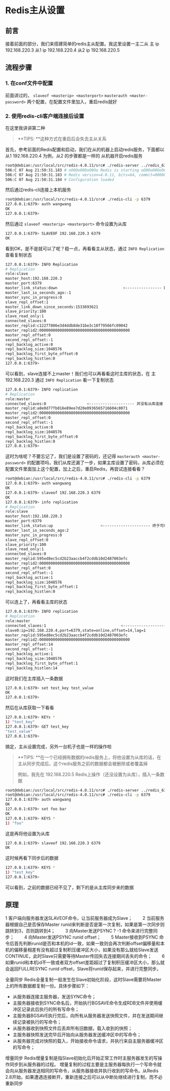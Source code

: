 # Redis主从设置
## 前言
接着前面的部分，我们来搭建简单的redis主从配置。我这里设置一主二从
主 ip 192.168.220.3
从1 ip 192.168.220.4
从2 ip 192.168.220.5

## 流程步骤
### 1. 在conf文件中配置
前面讲过的，
`slaveof <masterip> <masterport>`
`masterauth <master-password>`
两个配置，在配置文件里加入，重启redis就好

### 2. 使用redis-cli客户端连接后设置
在这里我讲讲第二种
> **TIPS: **这种方式在重启后会失去主从关系

首先，参考前面的Redis配置和启动，我们在从的机器上启动redis服务，下面都以 从1 192.168.220.4 为例，从2 的步骤都是一样的
从机器开启redis服务
```Bash
root@debian:/usr/local/src/redis-4.0.11/src# ./redis-server ../redis_6379.conf 
506:C 07 Aug 21:50:31.183 # oO0OoO0OoO0Oo Redis is starting oO0OoO0OoO0Oo
506:C 07 Aug 21:50:31.183 # Redis version=4.0.11, bits=64, commit=00000000, modified=0, pid=506, just started
506:C 07 Aug 21:50:31.184 # Configuration loaded
```
然后通过redis-cli连接上本机服务
```Bash
root@debian:/usr/local/src/redis-4.0.11/src# ./redis-cli -p 6379
127.0.0.1:6379> auth wangwang
OK
127.0.0.1:6379> 
```
然后通过 `slaveof <masterip> <masterport>` 命令设置为从库
```Bash
127.0.0.1:6379> SLAVEOF 192.168.220.3 6379
OK
```
看到OK，是不是就可以了呢？稳一点，再看看主从状态，通过 `INFO Replication` 查看复制状态
```Bash
127.0.0.1:6379> INFO Replication
# Replication
role:slave
master_host:192.168.220.3
master_port:6379
master_link_status:down                             <---------------- DOWN!!!!!
master_last_io_seconds_ago:-1
master_sync_in_progress:0
slave_repl_offset:1
master_link_down_since_seconds:1533693621
slave_priority:100
slave_read_only:1
connected_slaves:0
master_replid:c12277806e3d4ddb8de31be3c10f79566fc09042
master_replid2:0000000000000000000000000000000000000000
master_repl_offset:0
second_repl_offset:-1
repl_backlog_active:0
repl_backlog_size:1048576
repl_backlog_first_byte_offset:0
repl_backlog_histlen:0
127.0.0.1:6379> 
```
可以看到，slave连接不上master！我们也可以再看看这时主库的状态，在 主 192.168.220.3 通过 `INFO Replication` 看一下复制状态
```Bash
127.0.0.1:6379> INFO replication
# Replication
role:master
connected_slaves:0                  <-------------------- 并没有从库连接
master_replid:a8e0d77fb016e89ee7d20e0936565716604c8071
master_replid2:0000000000000000000000000000000000000000
master_repl_offset:0
second_repl_offset:-1
repl_backlog_active:0
repl_backlog_size:1048576
repl_backlog_first_byte_offset:0
repl_backlog_histlen:0
127.0.0.1:6379> 
```
这时为啥呢？不要忘记了，我们是设置了密码的，还记得 `masterauth <master-password>` 的配置项吗，我们从库还漏了一步，如果主库设置了密码，从库必须在配置文件里面加上这个配置，加上之后，重启Redis，再尝试连接看看？
```Bash
root@debian:/usr/local/src/redis-4.0.11/src# ./redis-cli -p 6379               
127.0.0.1:6379> auth wangwang
OK
127.0.0.1:6379> slaveof 192.168.220.3 6379
OK
127.0.0.1:6379> info replication
# Replication
role:slave
master_host:192.168.220.3
master_port:6379
master_link_status:up                     <--------------------- 终于可以了
master_last_io_seconds_ago:2
master_sync_in_progress:0
slave_repl_offset:0
slave_priority:100
slave_read_only:1
connected_slaves:0
master_replid:595ed8ec5cd2b23aaccb4f2cddb10d2487003efc
master_replid2:0000000000000000000000000000000000000000
master_repl_offset:0
second_repl_offset:-1
repl_backlog_active:1
repl_backlog_size:1048576
repl_backlog_first_byte_offset:1
repl_backlog_histlen:0
```
可以连上了，再看看主库的状态
```Bash
127.0.0.1:6379> INFO replication
# Replication
role:master
connected_slaves:1                                 <------------------------ 已经成功连上一个从库
slave0:ip=192.168.220.4,port=6379,state=online,offset=14,lag=1
master_replid:595ed8ec5cd2b23aaccb4f2cddb10d2487003efc
master_replid2:0000000000000000000000000000000000000000
master_repl_offset:14
second_repl_offset:-1
repl_backlog_active:1
repl_backlog_size:1048576
repl_backlog_first_byte_offset:1
repl_backlog_histlen:14
```
这时我们在主库插入一条数据
```Bash
127.0.0.1:6379> set test_key test_value
OK
127.0.0.1:6379> 
```
然后在从库获取一下看看
```Bash
127.0.0.1:6379> KEYs *
1) "test_key"
127.0.0.1:6379> GET test_key
"test_value"
127.0.0.1:6379> 
```
搞定，主从设置完成，另外一台机子也是一样的操作啦

> **TIPS: **在一个已经拥有数据的redis服务上，将他设置为从库的话，在主从同步完成后，这个redis服务之前的数据都会被删除或者覆盖掉
>
> 例如，我先在 192.168.220.5 Redis上操作（还没设置为从库），插入一条数据 
```Bash
root@debian:/usr/local/src/redis-4.0.11/src# ./redis-server ../redis_6379.conf
root@debian:/usr/local/src/redis-4.0.11/src# ./redis-cli -p 6379
127.0.0.1:6379> auth wangwang
OK
127.0.0.1:6379> set foo bar
OK
127.0.0.1:6379> KEYS *
1) "foo"
```
这是再将他设置为从库
```Bash
127.0.0.1:6379> slaveof 192.168.220.3 6379
OK
```
这时候再看下同步后的数据
```Bash
127.0.0.1:6379> KEYS *
1) "test_key"
127.0.0.1:6379> 
```
可以看到，之前的数据已经不见了，剩下的是从主库同步来的数据
>


## 原理
  1 客户端向服务器发送SLAVEOF命令，让当前服务器成为Slave； 
  2 当前服务器根据自己是否保存Master runid来判断是否是第一次复制，如果是第一次同步则跳转到3，否则跳转到4； 
  3 向Master发送PSYNC ? -1 命令来进行完整同步； 
  4 向Master发送PSYNC runid offset； 
  5 Master接收到PSYNC 命令后首先判断runid是否和本机的id一致，如果一致则会再次判断offset偏移量和本机的偏移量相差有没有超过复制积压缓冲区大小，如果没有那么就给Slave发送CONTINUE，此时Slave只需要等待Master传回失去连接期间丢失的命令； 
  6 如果runid和本机id不一致或者双方offset差距超过了复制积压缓冲区大小，那么就会返回FULLRESYNC runid offset，Slave将runid保存起来，并进行完整同步。

全量同步
Redis全量复制一般发生在Slave初始化阶段，这时Slave需要将Master上的所有数据都复制一份。具体步骤如下： 
-  从服务器连接主服务器，发送SYNC命令； 
-  主服务器接收到SYNC命名后，开始执行BGSAVE命令生成RDB文件并使用缓冲区记录此后执行的所有写命令； 
-  主服务器BGSAVE执行完后，向所有从服务器发送快照文件，并在发送期间继续记录被执行的写命令； 
-  从服务器收到快照文件后丢弃所有旧数据，载入收到的快照； 
-  主服务器快照发送完毕后开始向从服务器发送缓冲区中的写命令； 
-  从服务器完成对快照的载入，开始接收命令请求，并执行来自主服务器缓冲区的写命令；

增量同步
Redis增量复制是指Slave初始化后开始正常工作时主服务器发生的写操作同步到从服务器的过程。 
增量复制的过程主要是主服务器每执行一个写命令就会向从服务器发送相同的写命令，从服务器接收并执行收到的写命令。从Redis 2.8开始，如果遭遇连接断开，重新连接之后可以从中断处继续进行复制，而不必重新同步